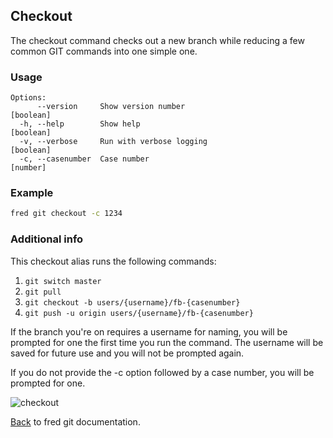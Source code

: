 ## Checkout

The checkout command checks out a new branch while reducing a few common GIT commands into one simple one.


### Usage

```
Options:
      --version     Show version number                                [boolean]
  -h, --help        Show help                                          [boolean]
  -v, --verbose     Run with verbose logging                           [boolean]
  -c, --casenumber  Case number                                         [number]
```

### Example

```sh
fred git checkout -c 1234
```

### Additional info

This checkout alias runs the following commands:

1. `git switch master`
2. `git pull`
3. `git checkout -b users/{username}/fb-{casenumber}`
4. `git push -u origin users/{username}/fb-{casenumber}`

If the branch you're on requires a username for naming, you will be prompted for one the first time you run the command. The username will be saved for future use and you will not be prompted again.

If you do not provide the -c option followed by a case number, you will be prompted for one.

![checkout](./checkout-prompt.png)

[Back](../README.md) to fred git documentation. 
